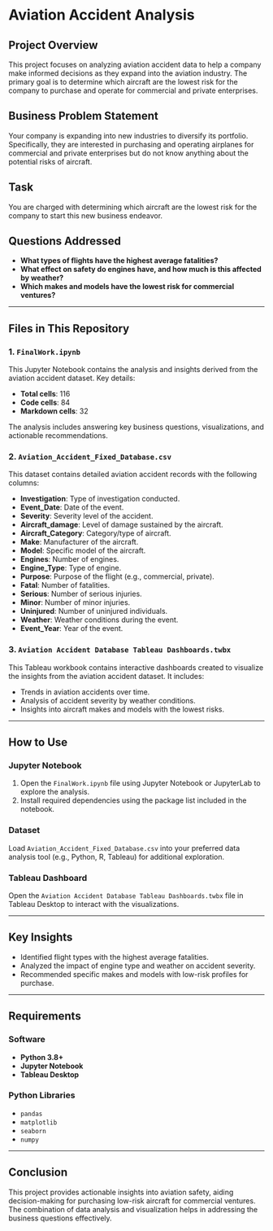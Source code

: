 # Aviation Accident Analysis

## Project Overview
This project focuses on analyzing aviation accident data to help a company make informed decisions as they expand into the aviation industry. The primary goal is to determine which aircraft are the lowest risk for the company to purchase and operate for commercial and private enterprises.

## Business Problem Statement
Your company is expanding into new industries to diversify its portfolio. Specifically, they are interested in purchasing and operating airplanes for commercial and private enterprises but do not know anything about the potential risks of aircraft.

## Task
You are charged with determining which aircraft are the lowest risk for the company to start this new business endeavor.

## Questions Addressed
- **What types of flights have the highest average fatalities?**
- **What effect on safety do engines have, and how much is this affected by weather?**
- **Which makes and models have the lowest risk for commercial ventures?**

---

## Files in This Repository

### 1. `FinalWork.ipynb`
This Jupyter Notebook contains the analysis and insights derived from the aviation accident dataset. Key details:
- **Total cells**: 116  
- **Code cells**: 84  
- **Markdown cells**: 32  

The analysis includes answering key business questions, visualizations, and actionable recommendations.

### 2. `Aviation_Accident_Fixed_Database.csv`
This dataset contains detailed aviation accident records with the following columns:
- **Investigation**: Type of investigation conducted.  
- **Event_Date**: Date of the event.  
- **Severity**: Severity level of the accident.  
- **Aircraft_damage**: Level of damage sustained by the aircraft.  
- **Aircraft_Category**: Category/type of aircraft.  
- **Make**: Manufacturer of the aircraft.  
- **Model**: Specific model of the aircraft.  
- **Engines**: Number of engines.  
- **Engine_Type**: Type of engine.  
- **Purpose**: Purpose of the flight (e.g., commercial, private).  
- **Fatal**: Number of fatalities.  
- **Serious**: Number of serious injuries.  
- **Minor**: Number of minor injuries.  
- **Uninjured**: Number of uninjured individuals.  
- **Weather**: Weather conditions during the event.  
- **Event_Year**: Year of the event.  

### 3. `Aviation Accident Database Tableau Dashboards.twbx`
This Tableau workbook contains interactive dashboards created to visualize the insights from the aviation accident dataset. It includes:
- Trends in aviation accidents over time.  
- Analysis of accident severity by weather conditions.  
- Insights into aircraft makes and models with the lowest risks.  

---

## How to Use

### Jupyter Notebook
1. Open the `FinalWork.ipynb` file using Jupyter Notebook or JupyterLab to explore the analysis.
2. Install required dependencies using the package list included in the notebook.

### Dataset
Load `Aviation_Accident_Fixed_Database.csv` into your preferred data analysis tool (e.g., Python, R, Tableau) for additional exploration.

### Tableau Dashboard
Open the `Aviation Accident Database Tableau Dashboards.twbx` file in Tableau Desktop to interact with the visualizations.

---

## Key Insights
- Identified flight types with the highest average fatalities.  
- Analyzed the impact of engine type and weather on accident severity.  
- Recommended specific makes and models with low-risk profiles for purchase.  

---

## Requirements

### Software
- **Python 3.8+**  
- **Jupyter Notebook**  
- **Tableau Desktop**  

### Python Libraries
- `pandas`  
- `matplotlib`  
- `seaborn`  
- `numpy`  

---

## Conclusion
This project provides actionable insights into aviation safety, aiding decision-making for purchasing low-risk aircraft for commercial ventures. The combination of data analysis and visualization helps in addressing the business questions effectively.

